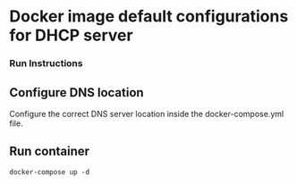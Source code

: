 Docker image default configurations for DHCP server
================================

### Run Instructions

## Configure DNS location

Configure the correct DNS server location inside
the docker-compose.yml file.

## Run container

    docker-compose up -d
